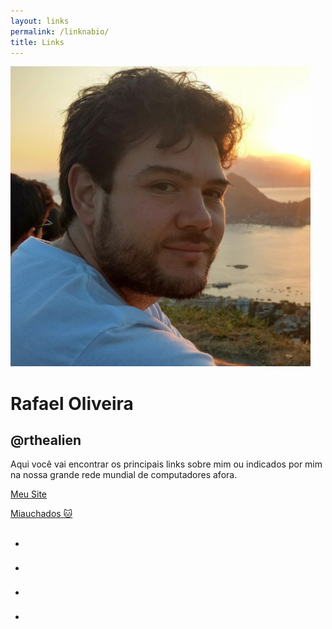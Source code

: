 ```yaml
---
layout: links
permalink: /linknabio/
title: Links
---
```


<!--Photo-->
<div class="container-fluid photo" id="top">
    <div class="row">
        <div class="col">
            <p>
                <!-- Altere aqui o seu avatar. Utilizar proporção de 1:1 (Quadrado)-->
                <img src="/assets/eu-circulo.jpg">
            </p>
        </div>
    </div>
</div>

<!--Title-->
<div class="container-fluid title">
    <div class="row">
        <div class="col">
            <h1>Rafael Oliveira</h1>
            <h2>@rthealien</h2>
        </div>
    </div>
</div>

<!--Bio-->
<div class="container-fluid bio">
    <div class="row">
        <div class="col">
            <p>Aqui você vai encontrar os principais links sobre mim ou indicados por mim na nossa grande rede mundial de computadores afora.</p>
        </div>
    </div>
</div>

<!--Links-->
<div class="container-fluid links">
    <div class="row">
        <div class="col">
            <a href="https://rafaelgoliveira.dev/" target="_blank" class="botao">
                <p>Meu Site</p>
            </a>
            <a href="https://www.instagram.com/miauchados/" target="_blank" class="botao">
                <p>Miauchados 🐱</p>
            </a>
            <!-- Botão Extra // Utilize quantos quiser
            <a href="#" target="_blank" class="botao">
                <p>Link</p>
            </a>
            -->
        </div>
    </div>
</div>

<!--Social-->
<div class="container-fluid social">
    <div class="row">
        <div class="col">
            <ul>
                <!-- Copiar e colocar o modelo dos icons // Para outros icons, veja a biblioteca do Boostrap 5 -->
                <li><a href="https://www.instagram.com/rthealien" target="_blank"><i class="bi bi-instagram" style="font-size: 2rem;" title="Instagram"></i></a></li>
                <li><a href="https://www.twitter.com/rthealien" target="_blank"><i class="bi bi-twitter" style="font-size: 2rem;" title="Twitter"></i></a></li>
                <li><a href="https://www.linkedin.com/in/rthealien/" target="_blank"><i class="bi bi-linkedin" style="font-size: 2rem;" title="LinkedIn"></i></a></li>
                <!-- li><a href="https://www.youtube.com" target="_blank"><i class="bi bi-youtube" style="font-size: 2rem;" title="Youtube"></i></a></li -->
                <li><a href="mailto:linknabio@rafaelgoliveira.dev" target="_blank"><i class="bi bi-envelope" style="font-size: 2rem;" title="Email"></i></a></li>          
            </ul>
        </div>
    </div>
</div>